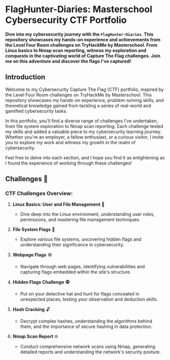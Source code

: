 # FlagHunter-Diaries: Masterschool Cybersecurity CTF Portfolio

**Dive into my cybersecurity journey with the `FlagHunter-Diaries`. This repository showcases my hands-on experience and achievements from the Level Four Room challenges on TryHackMe by Masterschool. From Linux basics to Nmap scan reporting, witness my exploration and conquests in the captivating world of Capture The Flag challenges. Join me on this adventure and discover the flags I've captured!**

## Introduction

Welcome to my Cybersecurity Capture The Flag (CTF) portfolio, inspired by the Level Four Room challenges on TryHackMe by Masterschool. This repository showcases my hands-on experience, problem-solving skills, and theoretical knowledge gained from tackling a series of real-world and gamified cybersecurity tasks.

In this portfolio, you'll find a diverse range of challenges I've undertaken, from file system exploration to Nmap scan reporting. Each challenge tested my skills and added a valuable piece to my cybersecurity learning journey. Whether you're an employer, a fellow enthusiast, or a curious visitor, I invite you to explore my work and witness my growth in the realm of cybersecurity.

Feel free to delve into each section, and I hope you find it as enlightening as I found the experience of working through these challenges!

## Challenges 🔐

### CTF Challenges Overview:

1. **Linux Basics: User and File Management** 🐧
   - Dive deep into the Linux environment, understanding user roles, permissions, and mastering file management techniques.
   
2. **File System Flags** 📂
   - Explore various file systems, uncovering hidden flags and understanding their significance in cybersecurity.
   
3. **Webpage Flags** 🕸️
   - Navigate through web pages, identifying vulnerabilities and capturing flags embedded within the site's structure.
   
4. **Hidden Flags Challenge** 🕵️
   - Put on your detective hat and hunt for flags concealed in unexpected places, testing your observation and deduction skills.
   
5. **Hash Cracking** 🔓
   - Decrypt complex hashes, understanding the algorithms behind them, and the importance of secure hashing in data protection.
   
6. **Nmap Scan Report** 🌐
   - Conduct comprehensive network scans using Nmap, generating detailed reports and understanding the network's security posture.
